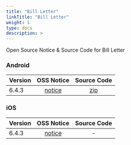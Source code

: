 ```yaml
---
title: "Bill Letter"
linkTitle: "Bill Letter"
weight: 1
type: docs
description: >
---
```


Open Source Notice & Source Code for Bill Letter

### Android

| Version | OSS Notice | Source Code |
|---|:---:|:---:|
| 6.4.3 | [notice](https://opensource.sktelecom.com/compliance_artifacts/bill_letter/android/6.4.3/BillLetter_android_6.4.3_OSS_Notice.htm)  | [zip](https://opensource.sktelecom.com/compliance_artifacts/bill_letter/android/6.4.3/rhino-rhino_1_7_7_1.zip) |

### iOS

| Version | OSS Notice | Source Code |
|---|:---:|:---:|
| 6.4.3 | [notice](https://opensource.sktelecom.com/compliance_artifacts/bill_letter/ios/6.4.4/BillLetter_iOS_6.4.4_OSS_Notice.htm)  | - |